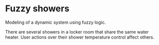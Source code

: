 # Fuzzy showers

Modeling of a dynamic system using fuzzy logic.

There are several showers in a locker room that share the same water heater. User actions over their shower temperature control affect others.
